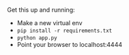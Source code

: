 Get this up and running:

  * Make a new virtual env
  * `pip install -r requirements.txt`
  * `python app.py`
  * Point your browser to localhost:4444